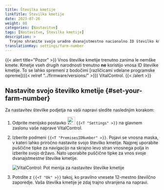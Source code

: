 ```yaml
---
title: Številka kmetije
linkTitle: Številka kmetije
date: 2023-07-26
weight: 80
categories: [Nastavitve]
tags: [Nastavitve, Številka kmetije]
description: >
  Trajno shranite svojo uradno dvanajstmestno nacionalno ID številko kmetije na napravi VitalControl.
translationKey: settings/farm-number
---
```

{{< alert title="Pozor" >}}
Vnos številke kmetije trenutno zanima le nemške kmete. Kmetje vseh drugih narodnosti trenutno **ne** koristijo vnosa ID številke kmetije. To se lahko spremeni z bodočimi [različicami vdelane programske opreme]({{< relref "../firmware/versions/" >}}) VitalControl.
{{< /alert >}}

## Nastavite svojo številko kmetije {#set-your-farm-number}

Za nastavitev številke podjetja na vaši napravi sledite naslednjim korakom:

1. Odprite menijsko postavko <img src="/icons/gear.svg" width="25" align="bottom" alt="Nastavitve" /> `{{<T "Settings" >}}` na glavnem zaslonu vaše naprave VitalControl.

2. Izberite podmeni `{{<T "PremisesIDNumber" >}}`. Pojavi se vnosna maska, v kateri lahko priročno nastavite svojo številko kmetije. Najprej uporabite puščične tipke za navigacijo na skrajno levo stran vnosnega polja in izberite svojo državo. Nato uporabite puščične tipke za vnos svoje dvanajstmestne številke kmetije.

   ![VitalControl: Pot menija za nastavitev številke kmetije](../images/farm-number.png "Nastavitev številke kmetije")

3. Potrdite z `{{<T "Ok" >}}` takoj, ko pravilno vnesete 12-mestno številčno zaporedje. Vaša številka kmetije je zdaj trajno shranjena na napravi.
